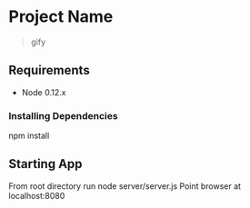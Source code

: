 # Project Name

> gify

## Requirements

- Node 0.12.x

### Installing Dependencies

npm install

## Starting App

From root directory run node server/server.js
Point browser at localhost:8080
